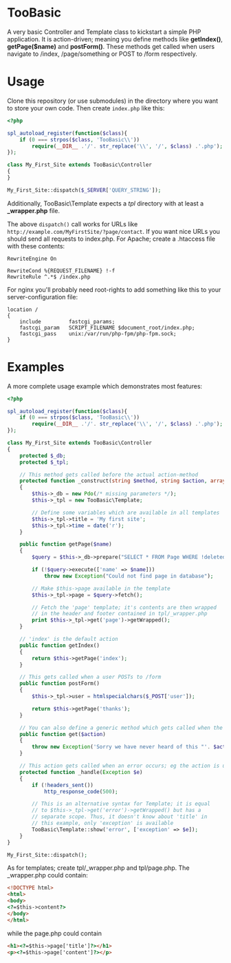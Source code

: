TooBasic
========

A very basic Controller and Template class to kickstart a simple PHP application. It is action-driven; meaning you define methods like **getIndex()**, **getPage($name)** and **postForm()**. These methods get called when users navigate to /index, /page/something or POST to /form respectively.

Usage
=====

Clone this repository (or use submodules) in the directory where you want to store your own code. Then create `index.php` like this:

```php
<?php

spl_autoload_register(function($class){
	if (0 === strpos($class, 'TooBasic\\'))
		require(__DIR__ .'/'. str_replace('\\', '/', $class) .'.php');
});

class My_First_Site extends TooBasic\Controller
{
}

My_First_Site::dispatch($_SERVER['QUERY_STRING']);
````

Additionally, TooBasic\Template expects a *tpl* directory with at least a **_wrapper.php** file.

The above `dispatch()` call works for URLs like `http://example.com/MyFirstSite/?page/contact`. If you want nice URLs you should send all requests to index.php. For Apache; create a .htaccess file with these contents:

```
RewriteEngine On

RewriteCond %{REQUEST_FILENAME} !-f
RewriteRule ^.*$ /index.php
```

For nginx you'll probably need root-rights to add something like this to your server-configuration file:

````
location /
{
	include         fastcgi_params;
	fastcgi_param   SCRIPT_FILENAME $document_root/index.php;
	fastcgi_pass    unix:/var/run/php-fpm/php-fpm.sock;
}
````

Examples
========

A more complete usage example which demonstrates most features:

```php
<?php

spl_autoload_register(function($class){
	if (0 === strpos($class, 'TooBasic\\'))
		require(__DIR__ .'/'. str_replace('\\', '/', $class) .'.php');
});

class My_First_Site extends TooBasic\Controller
{
	protected $_db;
	protected $_tpl;

	// This method gets called before the actual action-method
	protected function _construct(string $method, string $action, array $params)
	{
		$this->_db = new Pdo(/* missing parameters */);
		$this->_tpl = new TooBasic\Template;

		// Define some variables which are available in all templates
		$this->_tpl->title = 'My first site';
		$this->_tpl->time = date('r');
	}

	public function getPage($name)
	{
		$query = $this->_db->prepare("SELECT * FROM Page WHERE !deleted AND name = ?");

		if (!$query->execute(['name' => $name]))
			throw new Exception("Could not find page in database");

		// Make $this->page available in the template
		$this->_tpl->page = $query->fetch();

		// Fetch the 'page' template; it's contents are then wrapped
		// in the header and footer contained in tpl/_wrapper.php
		print $this->_tpl->get('page')->getWrapped();
	}

	// 'index' is the default action
	public function getIndex()
	{
		return $this->getPage('index');
	}

	// This gets called when a user POSTs to /form
	public function postForm()
	{
		$this->_tpl->user = htmlspecialchars($_POST['user']);

		return $this->getPage('thanks');
	}

	// You can also define a generic method which gets called when the specific action is unknown
	public function get($action)
	{
		throw new Exception('Sorry we have never heard of this "'. $action .'" you speak of');
	}

	// This action gets called when an error occurs; eg the action is unknown
	protected function _handle(Exception $e)
	{
		if (!headers_sent())
			http_response_code(500);

		// This is an alternative syntax for Template; it is equal
		// to $this->_tpl->get('error')->getWrapped() but has a
		// separate scope. Thus, it doesn't know about 'title' in
		// this example, only 'exception' is available
		TooBasic\Template::show('error', ['exception' => $e]);
	}
}

My_First_Site::dispatch();
````

As for templates; create tpl/_wrapper.php and tpl/page.php. The _wrapper.php could contain:
```html
<!DOCTYPE html>
<html>
<body>
<?=$this->content?>
</body>
</html>
```

while the page.php could contain
```html
<h1><?=$this->page['title']?></h1>
<p><?=$this->page['content']?></p>
```
